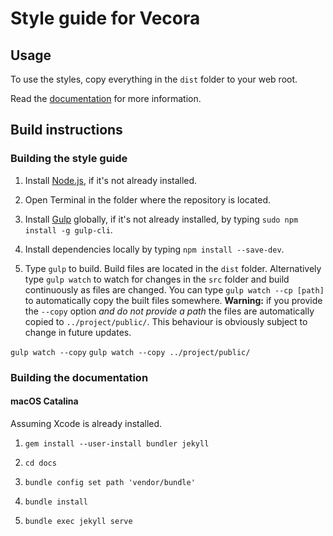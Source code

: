 # Style guide for Vecora

## Usage

To use the styles, copy everything in the `dist` folder to your web root.

Read the [documentation](https://owe.github.io/style-guide/) for more information.

## Build instructions

### Building the style guide

1. Install [Node.js](https://nodejs.org/), if it's not already installed.

2. Open Terminal in the folder where the repository is located.

3. Install [Gulp](https://gulpjs.com/) globally, if it's not already installed, by typing `sudo npm install -g gulp-cli`.

4. Install dependencies locally by typing `npm install --save-dev`.

5. Type `gulp` to build. Build files are located in the `dist` folder. Alternatively type `gulp watch` to watch for changes in the `src` folder and build continuously as files are changed. You can type `gulp watch --cp [path]` to automatically copy the built files somewhere. **Warning:** if you provide the `--copy` option _and do not provide a path_ the files are automatically copied to `../project/public/`. This behaviour is obviously subject to change in future updates.

`gulp watch --copy`
`gulp watch --copy ../project/public/`

### Building the documentation

#### macOS Catalina

Assuming Xcode is already installed.

1. `gem install --user-install bundler jekyll`

2. `cd docs`

3. `bundle config set path 'vendor/bundle'`

4. `bundle install`

5. `bundle exec jekyll serve`
